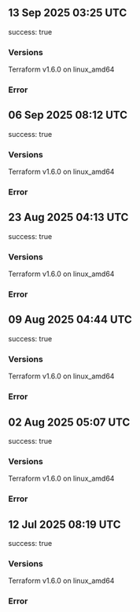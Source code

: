## 13 Sep 2025 03:25 UTC

success: true

### Versions

Terraform v1.6.0
on linux_amd64

### Error

## 06 Sep 2025 08:12 UTC

success: true

### Versions

Terraform v1.6.0
on linux_amd64

### Error

## 23 Aug 2025 04:13 UTC

success: true

### Versions

Terraform v1.6.0
on linux_amd64

### Error

## 09 Aug 2025 04:44 UTC

success: true

### Versions

Terraform v1.6.0
on linux_amd64

### Error

## 02 Aug 2025 05:07 UTC

success: true

### Versions

Terraform v1.6.0
on linux_amd64

### Error

## 12 Jul 2025 08:19 UTC

success: true

### Versions

Terraform v1.6.0
on linux_amd64

### Error

